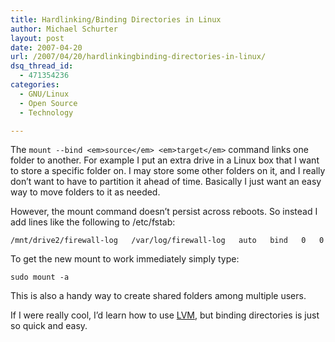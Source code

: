 ```yaml
---
title: Hardlinking/Binding Directories in Linux
author: Michael Schurter
layout: post
date: 2007-04-20
url: /2007/04/20/hardlinkingbinding-directories-in-linux/
dsq_thread_id:
  - 471354236
categories:
  - GNU/Linux
  - Open Source
  - Technology

---
```

The `mount --bind <em>source</em> <em>target</em>` command links one folder to another. For example I put an extra drive in a Linux box that I want to store a specific folder on. I may store some other folders on it, and I really don&#8217;t want to have to partition it ahead of time. Basically I just want an easy way to move folders to it as needed.

However, the mount command doesn&#8217;t persist across reboots. So instead I add lines like the following to /etc/fstab:

`/mnt/drive2/firewall-log   /var/log/firewall-log   auto   bind   0   0`

To get the new mount to work immediately simply type:

`sudo mount -a`

This is also a handy way to create shared folders among multiple users.

If I were really cool, I&#8217;d learn how to use [LVM][1], but binding directories is just so quick and easy.

 [1]: http://en.wikipedia.org/wiki/Logical_Volume_Manager_(Linux)